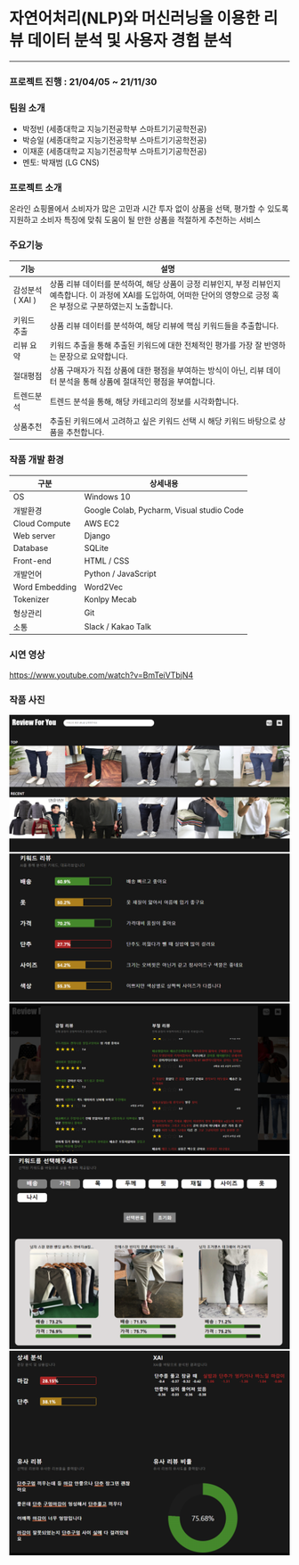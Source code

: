 # 자연어처리(NLP)와 머신러닝을 이용한 리뷰 데이터 분석 및 사용자 경험 분석

-------

### 프로젝트 진행 : 21/04/05 ~ 21/11/30 

### 팀원 소개
- 박정빈 (세종대학교 지능기전공학부 스마트기기공학전공) 
- 박승일 (세종대학교 지능기전공학부 스마트기기공학전공) 
- 이재훈 (세종대학교 지능기전공학부 스마트기기공학전공)
- 멘토: 박재범 (LG CNS)
### 프로젝트 소개 

온라인 쇼핑몰에서 소비자가 많은 고민과 시간 투자 없이 상품을 선택, 평가할 수 있도록 지원하고 소비자 특징에 맞춰 도움이 될 만한 상품을 적절하게 추천하는 서비스



### 주요기능

| 기능             | 설명                                                         |
| ---------------- | ------------------------------------------------------------ |
| 감성분석 ( XAI ) | 상품 리뷰 데이터를 분석하여, 해당 상품이 긍정 리뷰인지, 부정 리뷰인지 예측합니다. 이 과정에 XAI를 도입하여, 어떠한 단어의 영향으로 긍정 혹은 부정으로 구분하였는지 노출합니다. |
| 키워드 추출      | 상품 리뷰 데이터를 분석하여, 해당 리뷰에 핵심 키워드들을 추출합니다. |
| 리뷰 요약        | 키워드 추출을 통해 추출된 키워드에 대한 전체적인 평가를 가장 잘 반영하는 문장으로 요약합니다. |
| 절대평점         | 상품 구매자가 직접 상품에 대한 평점을 부여하는 방식이 아닌, 리뷰 데이터 분석을 통해 상품에 절대적인 평점을 부여합니다. |
| 트렌드분석       | 트렌드 분석을 통해, 해당 카테고리의 정보를 시각화합니다.     |
| 상품추천         | 추출된 키워드에서 고려하고 싶은 키워드 선택 시 해당 키워드 바탕으로 상품을 추천합니다. |



### 작품 개발 환경

| 구분           | 상세내용                                  |
| -------------- | ----------------------------------------- |
| OS             | Windows 10                                |
| 개발환경       | Google Colab, Pycharm, Visual studio Code |
| Cloud Compute  | AWS EC2                                   |
| Web server     | Django                                    |
| Database       | SQLite                                    |
| Front-end      | HTML / CSS                                |
| 개발언어       | Python / JavaScript                       |
| Word Embedding | Word2Vec                                  |
| Tokenizer      | Konlpy Mecab                              |
| 형상관리       | Git                                       |
| 소통           | Slack / Kakao Talk                        |

### 시연 영상
https://www.youtube.com/watch?v=BmTeiVTbjN4

### 작품 사진

<img src="/readme_image/main.PNG">
<img src="/readme_image/리뷰요약.PNG">
<img src="/readme_image/xai_goodimg.png">
<img src="/readme_image/상품추천.PNG">
<img src="/readme_image/상세리뷰.PNG">
